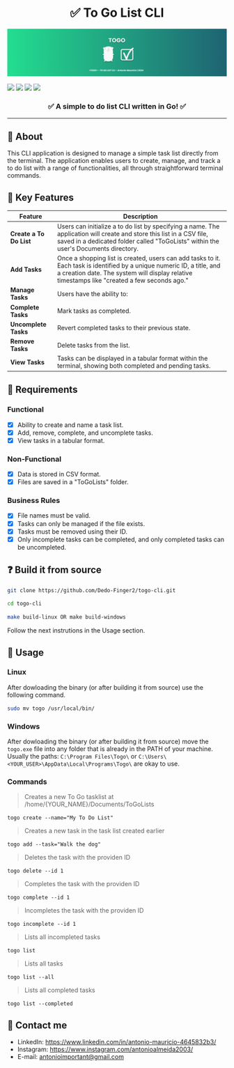 <h1 align="center">✅ To Go List CLI</h1>

<img src="https://github.com/Dedo-Finger2/togo-cli/blob/refactor/public/images/cover.png?raw=true" />

<p>
  <img src="https://img.shields.io/badge/--00ADD8?logo=go&logoColor=ffffff" />
  <img src="https://badgen.net/badge/icon/terminal?icon=terminal&label" />
  <img src="https://badgen.net/badge/icon/windows?icon=windows&label" />
  <img src="https://img.shields.io/badge/License-MIT-blue.svg" />
</p>

<h3 align="center">✅ A <strong>simple</strong> to do list <strong>CLI</strong> written in <strong>Go</strong>! ✅</h3> 

---

## 📝 About

This CLI application is designed to manage a simple task list directly from the terminal. 
The application enables users to create, manage, and track a to do list with a range of functionalities, all through straightforward terminal commands.

## 🔑 Key Features

| Feature         | Description                                                                                                   |
|-----------------|---------------------------------------------------------------------------------------------------------------|
| **Create a To Do List** | Users can initialize a to do list by specifying a name. The application will create and store this list in a CSV file, saved in a dedicated folder called "ToGoLists" within the user's Documents directory. |
| **Add Tasks**   | Once a shopping list is created, users can add tasks to it. Each task is identified by a unique numeric ID, a title, and a creation date. The system will display relative timestamps like "created a few seconds ago." |
| **Manage Tasks** | Users have the ability to:                                                                                   |
| **Complete Tasks** | Mark tasks as completed.                                                                                     |
| **Uncomplete Tasks** | Revert completed tasks to their previous state.                                                             |
| **Remove Tasks** | Delete tasks from the list.                                                                                     |
| **View Tasks**  | Tasks can be displayed in a tabular format within the terminal, showing both completed and pending tasks.      |

## 🌳 Requirements

### Functional

- [x] Ability to create and name a task list.
- [x] Add, remove, complete, and uncomplete tasks.
- [x] View tasks in a tabular format.

### Non-Functional

- [x] Data is stored in CSV format.
- [x] Files are saved in a "ToGoLists" folder.

### Business Rules

- [x] File names must be valid.
- [x] Tasks can only be managed if the file exists.
- [x] Tasks must be removed using their ID.
- [x] Only incomplete tasks can be completed, and only completed tasks can be uncompleted.

## ❓ Build it from source

```bash
git clone https://github.com/Dedo-Finger2/togo-cli.git
```

```bash
cd togo-cli
```

```bash
make build-linux OR make build-windows
```

Follow the next instrutions in the Usage section.

## 🔨 Usage

### Linux

After dowloading the binary (or after building it from source) use the following command.

```bash
sudo mv togo /usr/local/bin/
```

### Windows

After dowloading the binary (or after building it from source) move the `togo.exe` file into any folder that is already in the PATH of your machine.
Usually the paths: `C:\Program Files\Togo\` or `C:\Users\<YOUR_USER>\AppData\Local\Programs\Togo\` are okay to use.

### Commands

> Creates a new To Go tasklist at /home/{YOUR_NAME}/Documents/ToGoLists
```
togo create --name="My To Do List"
```

> Creates a new task in the task list created earlier
```
togo add --task="Walk the dog"
```

> Deletes the task with the providen ID
```
togo delete --id 1
```

> Completes the task with the providen ID
```
togo complete --id 1
```

> Incompletes the task with the providen ID
```
togo incomplete --id 1
```

> Lists all incompleted tasks
```
togo list
```

> Lists all tasks
```
togo list --all
```

> Lists all completed tasks
```
togo list --completed
```

## 📱 Contact me

- LinkedIn: https://www.linkedin.com/in/antonio-mauricio-4645832b3/
- Instagram: https://www.instagram.com/antonioalmeida2003/
- E-mail: antonioimportant@gmail.com
